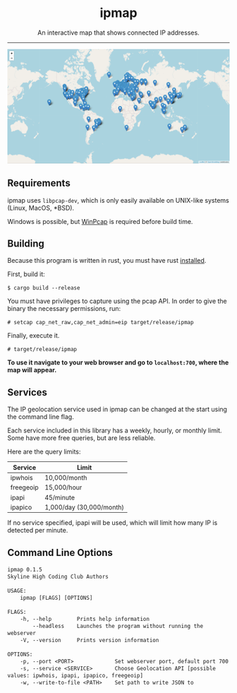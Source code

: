 <h1 align="center">ipmap</h1>

<p align="center">An interactive map that shows connected IP addresses.</p>
<hr>
<p align="center"><img src=data/screenshot.png></p>

## Requirements 
ipmap uses `libpcap-dev`, which is only easily available on UNIX-like systems (Linux, MacOS, *BSD).

Windows is possible, but [WinPcap](https://github.com/ebfull/pcap#windows) is required before build time.

## Building
Because this program is written in rust, you must have rust [installed](https://www.rust-lang.org/tools/install).

First, build it:
```
$ cargo build --release
```

You must have privileges to capture using the pcap API. In order to give the binary the necessary permissions, run:
```
# setcap cap_net_raw,cap_net_admin=eip target/release/ipmap
```

Finally, execute it.
```
# target/release/ipmap
```

**To use it navigate to your web browser and go to `localhost:700`, where the map will appear.**

## Services
The IP geolocation service used in ipmap can be changed at the start using the command line flag.

Each service included in this library has a weekly, hourly, or monthly limit.
Some have more free queries, but are less reliable.

Here are the query limits:

| Service       | Limit                     |
| ---------     | ------------------------- |
| ipwhois       | 10,000/month              |
| freegeoip     | 15,000/hour               |
| ipapi         | 45/minute                 |
| ipapico       | 1,000/day (30,000/month)  |

If no service specified, ipapi will be used, which will limit how many IP is detected per minute.

## Command Line Options
```
ipmap 0.1.5
Skyline High Coding Club Authors

USAGE:
    ipmap [FLAGS] [OPTIONS]

FLAGS:
    -h, --help        Prints help information
        --headless    Launches the program without running the webserver
    -V, --version     Prints version information

OPTIONS:
    -p, --port <PORT>             Set webserver port, default port 700
    -s, --service <SERVICE>       Choose Geolocation API [possible values: ipwhois, ipapi, ipapico, freegeoip]
    -w, --write-to-file <PATH>    Set path to write JSON to
```
